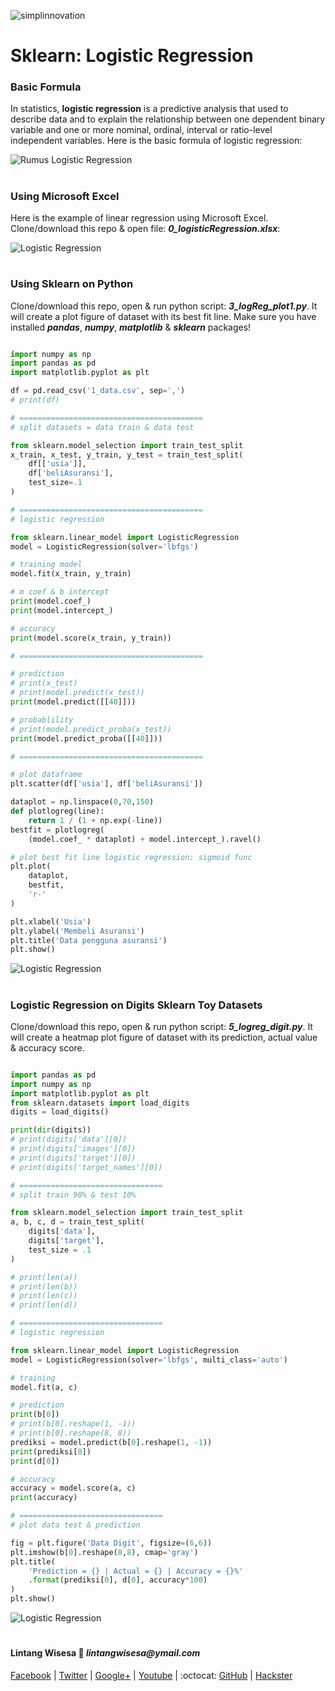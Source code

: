 ![simplinnovation](https://4.bp.blogspot.com/-f7YxPyqHAzY/WJ6VnkvE0SI/AAAAAAAADTQ/0tDQPTrVrtMAFT-q-1-3ktUQT5Il9FGdQCLcB/s350/simpLINnovation1a.png)

# Sklearn: Logistic Regression

### **Basic Formula**

In statistics, __logistic regression__ is a predictive analysis that used to describe data and to explain the relationship between one dependent binary variable and one or more nominal, ordinal, interval or ratio-level independent variables. Here is the basic formula of logistic regression:

![Rumus Logistic Regression](http://faculty.cas.usf.edu/mbrannick/regression/gifs/lo8.gif)

#

### **Using Microsoft Excel**

Here is the example of linear regression using Microsoft Excel. Clone/download this repo & open file: __*0_logisticRegression.xlsx*__:

![Logistic Regression](./0_logisticRegression.png)

#

### **Using Sklearn on Python**

Clone/download this repo, open & run python script: __*3_logReg_plot1.py*__. It will create a plot figure of dataset with its best fit line. Make sure you have installed __*pandas*__, __*numpy*__, __*matplotlib*__ & __*sklearn*__ packages!

```python

import numpy as np
import pandas as pd
import matplotlib.pyplot as plt

df = pd.read_csv('1_data.csv', sep=',')
# print(df)

# =========================================
# split datasets = data train & data test

from sklearn.model_selection import train_test_split
x_train, x_test, y_train, y_test = train_test_split(
    df[['usia']], 
    df['beliAsuransi'], 
    test_size=.1
)

# =========================================
# logistic regression

from sklearn.linear_model import LogisticRegression
model = LogisticRegression(solver='lbfgs')

# training model
model.fit(x_train, y_train)

# m coef & b intercept
print(model.coef_)
print(model.intercept_)

# accuracy
print(model.score(x_train, y_train))

# =========================================

# prediction
# print(x_test)
# print(model.predict(x_test))
print(model.predict([[40]]))

# probablility
# print(model.predict_proba(x_test))
print(model.predict_proba([[40]]))

# =========================================

# plot dataframe
plt.scatter(df['usia'], df['beliAsuransi'])

dataplot = np.linspace(0,70,150)
def plotlogreg(line):
    return 1 / (1 + np.exp(-line))
bestfit = plotlogreg(
    (model.coef_ * dataplot) + model.intercept_).ravel()

# plot best fit line logistic regression: sigmoid func
plt.plot(
    dataplot,
    bestfit,
    'r-'
)

plt.xlabel('Usia')
plt.ylabel('Membeli Asuransi')
plt.title('Data pengguna asuransi')
plt.show()

```

![Logistic Regression](./3_logReg_plot1.png)

#

### **Logistic Regression on Digits Sklearn Toy Datasets**

Clone/download this repo, open & run python script: __*5_logreg_digit.py*__. It will create a heatmap plot figure of dataset with its prediction, actual value & accuracy score.

```python

import pandas as pd
import numpy as np
import matplotlib.pyplot as plt
from sklearn.datasets import load_digits
digits = load_digits()

print(dir(digits))
# print(digits['data'][0])
# print(digits['images'][0])
# print(digits['target'][0])
# print(digits['target_names'][0])

# ================================
# split train 90% & test 10%

from sklearn.model_selection import train_test_split
a, b, c, d = train_test_split(
    digits['data'], 
    digits['target'],
    test_size = .1
)

# print(len(a))
# print(len(b))
# print(len(c))
# print(len(d))

# ================================
# logistic regression

from sklearn.linear_model import LogisticRegression
model = LogisticRegression(solver='lbfgs', multi_class='auto')

# training
model.fit(a, c)

# prediction
print(b[0])
# print(b[0].reshape(1, -1))
# print(b[0].reshape(8, 8))
prediksi = model.predict(b[0].reshape(1, -1))
print(prediksi[0])
print(d[0])

# accuracy
accuracy = model.score(a, c)
print(accuracy)

# ================================
# plot data test & prediction

fig = plt.figure('Data Digit', figsize=(6,6))
plt.imshow(b[0].reshape(8,8), cmap='gray')
plt.title(
    'Prediction = {} | Actual = {} | Accuracy = {}%'
    .format(prediksi[0], d[0], accuracy*100)
)
plt.show()

```

![Logistic Regression](./5_logreg_digit.png)

#

#### Lintang Wisesa :love_letter: _lintangwisesa@ymail.com_

[Facebook](https://www.facebook.com/lintangbagus) | 
[Twitter](https://twitter.com/Lintang_Wisesa) |
[Google+](https://plus.google.com/u/0/+LintangWisesa1) |
[Youtube](https://www.youtube.com/user/lintangbagus) | 
:octocat: [GitHub](https://github.com/LintangWisesa) |
[Hackster](https://www.hackster.io/lintangwisesa)